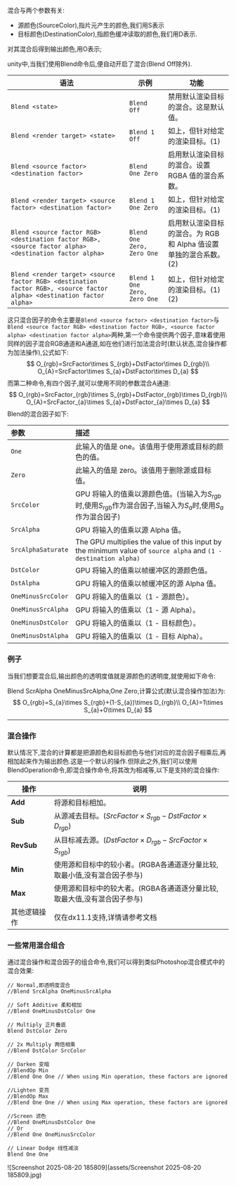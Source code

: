 混合与两个参数有关:

* 源颜色(SourceColor),指片元产生的颜色,我们用S表示
* 目标颜色(DestinationColor),指颜色缓冲读取的颜色,我们用D表示.

对其混合后得到输出颜色,用O表示;

unity中,当我们使用Blend命令后,便自动开启了混合(Blend Off除外).

| 语法                                                         | 示例                         | 功能                                                         |
| ------------------------------------------------------------ | ---------------------------- | ------------------------------------------------------------ |
| `Blend <state>`                                              | `Blend Off`                  | 禁用默认渲染目标的混合。这是默认值。                         |
| `Blend <render target> <state>`                              | `Blend 1 Off`                | 如上，但针对给定的渲染目标。(1)                              |
| `Blend <source factor> <destination factor>`                 | `Blend One Zero`             | 启用默认渲染目标的混合。设置 RGBA 值的混合系数。             |
| `Blend <render target> <source factor> <destination factor>` | `Blend 1 One Zero`           | 如上，但针对给定的渲染目标。(1)                              |
| `Blend <source factor RGB> <destination factor RGB>, <source factor alpha> <destination factor alpha>` | `Blend One Zero, Zero One`   | 启用默认渲染目标的混合。为 RGB 和 Alpha 值设置单独的混合系数。(2) |
| `Blend <render target> <source factor RGB> <destination factor RGB>, <source factor alpha> <destination factor alpha>` | `Blend 1 One Zero, Zero One` | 如上，但针对给定的渲染目标。(1) (2)                          |

这只混合因子的命令主要是`Blend <source factor> <destination factor>`与`Blend <source factor RGB> <destination factor RGB>, <source factor alpha> <destination factor alpha>`两种,第一个命令提供两个因子,意味着使用同样的因子混合RGB通道和A通道,如在他们进行加法混合时(默认状态,混合操作都为加法操作),公式如下:
$$
O_{rgb}=SrcFactor\times S_{rgb}+DstFactor\times D_{rgb}\\
O_{A}=SrcFactor\times S_{a}+DstFactor\times D_{a}
$$
而第二种命令,有四个因子,就可以使用不同的参数混合A通道:
$$
O_{rgb}=SrcFactor_{rgb}\times S_{rgb}+DstFactor_{rgb}\times D_{rgb}\\
O_{A}=SrcFactor_{a}\times S_{a}+DstFactor_{a}\times D_{a}
$$
Blend的混合因子如下:

| 参数               | 描述                                                         |
| :----------------- | :----------------------------------------------------------- |
| `One`              | 此输入的值是 one。该值用于使用源或目标的颜色的值。           |
| `Zero`             | 此输入的值是 zero。该值用于删除源或目标值。                  |
| `SrcColor`         | GPU 将输入的值乘以源颜色值。(当输入为$S_{rgb}$时,使用$S_{rgb}$作为混合因子,当输入为$S_a$时,使用$S_a$作为混合因子) |
| `SrcAlpha`         | GPU 将输入的值乘以源 Alpha 值。                              |
| `SrcAlphaSaturate` | The GPU multiplies the value of this input by the minimum value of `source alpha` and `(1 - destination alpha)` |
| `DstColor`         | GPU 将输入的值乘以帧缓冲区的源颜色值。                       |
| `DstAlpha`         | GPU 将输入的值乘以帧缓冲区的源 Alpha 值。                    |
| `OneMinusSrcColor` | GPU 将输入的值乘以（1 - 源颜色）。                           |
| `OneMinusSrcAlpha` | GPU 将输入的值乘以（1 - 源 Alpha）。                         |
| `OneMinusDstColor` | GPU 将输入的值乘以（1 - 目标颜色）。                         |
| `OneMinusDstAlpha` | GPU 将输入的值乘以（1 - 目标 Alpha）。                       |

### 例子 

当我们想要混合后,输出颜色的透明度值就是源颜色的透明度,就使用如下命令:

Blend ScrAlpha OneMinusSrcAlpha,One Zero,计算公式(默认混合操作加法)为:
$$
O_{rgb}=S_{a}\times S_{rgb}+(1-S_{a})\times D_{rgb}\\
O_{A}=1\times S_{a}+0\times D_{a}
$$

---

### 混合操作

默认情况下,混合的计算都是把源颜色和目标颜色与他们对应的混合因子相乘后,再相加起来作为输出颜色.这是一个默认的操作.但除此之外,我们可以使用BlendOperation命令,即混合操作命令,将其改为相减等,以下是支持的混合操作:

| 操作         | 说明                                                         |
| ------------ | ------------------------------------------------------------ |
| **Add**      | 将源和目标相加。                                             |
| **Sub**      | 从源减去目标。($SrcFactor\times S_{rgb}-DstFactor\times D_{rgb}$) |
| **RevSub**   | 从目标减去源。($DstFactor\times D_{rgb}-SrcFactor\times S_{rgb}$) |
| **Min**      | 使用源和目标中的较小者。(RGBA各通道逐分量比较,取最小值,没有混合因子参与) |
| **Max**      | 使用源和目标中的较大者。(RGBA各通道逐分量比较,取最大值,没有混合因子参与) |
| 其他逻辑操作 | 仅在dx11.1支持,详情请参考文档                                |

### 一些常用混合组合

通过混合操作和混合因子的组合命令,我们可以得到类似Photoshop混合模式中的混合效果:

```
// Normal,即透明度混合
//Blend SrcAlpha OneMinusSrcAlpha

// Soft Additive 柔和相加
//Blend OneMinusDstColor One

// Multiply 正片叠底
Blend DstColor Zero
	
// 2x Multiply 两倍相乘
//Blend DstColor SrcColor

// Darken 变暗
//BlendOp Min
//Blend One One	// When using Min operation, these factors are ignored

//Lighten 变亮
//BlendOp Max
//Blend One One // When using Max operation, these factors are ignored
		
//Screen 滤色
//Blend OneMinusDstColor One
// Or
//Blend One OneMinusSrcColor

// Linear Dodge 线性减淡
Blend One One
```

![Screenshot 2025-08-20 185809](assets/Screenshot 2025-08-20 185809.jpg)